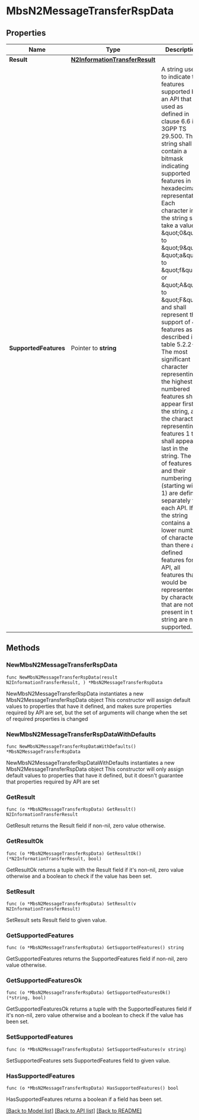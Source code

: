 # MbsN2MessageTransferRspData

## Properties

Name | Type | Description | Notes
------------ | ------------- | ------------- | -------------
**Result** | [**N2InformationTransferResult**](N2InformationTransferResult.md) |  | 
**SupportedFeatures** | Pointer to **string** | A string used to indicate the features supported by an API that is used as defined in clause  6.6 in 3GPP TS 29.500. The string shall contain a bitmask indicating supported features in  hexadecimal representation Each character in the string shall take a value of \&quot;0\&quot; to \&quot;9\&quot;,  \&quot;a\&quot; to \&quot;f\&quot; or \&quot;A\&quot; to \&quot;F\&quot; and shall represent the support of 4 features as described in  table 5.2.2-3. The most significant character representing the highest-numbered features shall  appear first in the string, and the character representing features 1 to 4 shall appear last  in the string. The list of features and their numbering (starting with 1) are defined  separately for each API. If the string contains a lower number of characters than there are  defined features for an API, all features that would be represented by characters that are not  present in the string are not supported.  | [optional] 

## Methods

### NewMbsN2MessageTransferRspData

`func NewMbsN2MessageTransferRspData(result N2InformationTransferResult, ) *MbsN2MessageTransferRspData`

NewMbsN2MessageTransferRspData instantiates a new MbsN2MessageTransferRspData object
This constructor will assign default values to properties that have it defined,
and makes sure properties required by API are set, but the set of arguments
will change when the set of required properties is changed

### NewMbsN2MessageTransferRspDataWithDefaults

`func NewMbsN2MessageTransferRspDataWithDefaults() *MbsN2MessageTransferRspData`

NewMbsN2MessageTransferRspDataWithDefaults instantiates a new MbsN2MessageTransferRspData object
This constructor will only assign default values to properties that have it defined,
but it doesn't guarantee that properties required by API are set

### GetResult

`func (o *MbsN2MessageTransferRspData) GetResult() N2InformationTransferResult`

GetResult returns the Result field if non-nil, zero value otherwise.

### GetResultOk

`func (o *MbsN2MessageTransferRspData) GetResultOk() (*N2InformationTransferResult, bool)`

GetResultOk returns a tuple with the Result field if it's non-nil, zero value otherwise
and a boolean to check if the value has been set.

### SetResult

`func (o *MbsN2MessageTransferRspData) SetResult(v N2InformationTransferResult)`

SetResult sets Result field to given value.


### GetSupportedFeatures

`func (o *MbsN2MessageTransferRspData) GetSupportedFeatures() string`

GetSupportedFeatures returns the SupportedFeatures field if non-nil, zero value otherwise.

### GetSupportedFeaturesOk

`func (o *MbsN2MessageTransferRspData) GetSupportedFeaturesOk() (*string, bool)`

GetSupportedFeaturesOk returns a tuple with the SupportedFeatures field if it's non-nil, zero value otherwise
and a boolean to check if the value has been set.

### SetSupportedFeatures

`func (o *MbsN2MessageTransferRspData) SetSupportedFeatures(v string)`

SetSupportedFeatures sets SupportedFeatures field to given value.

### HasSupportedFeatures

`func (o *MbsN2MessageTransferRspData) HasSupportedFeatures() bool`

HasSupportedFeatures returns a boolean if a field has been set.


[[Back to Model list]](../README.md#documentation-for-models) [[Back to API list]](../README.md#documentation-for-api-endpoints) [[Back to README]](../README.md)


